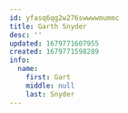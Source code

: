 ```yaml
---
id: yfasq6qg2w276swwwwmummc
title: Garth Snyder
desc: ''
updated: 1679771607955
created: 1679771598289
info:
  name:
    first: Gart
    middle: null
    last: Snyder
---
```

